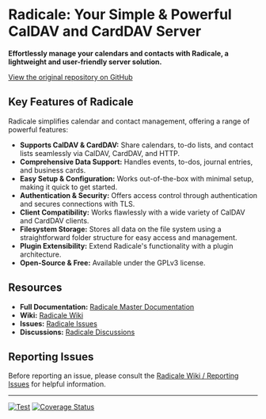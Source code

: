 # Radicale: Your Simple & Powerful CalDAV and CardDAV Server

**Effortlessly manage your calendars and contacts with Radicale, a lightweight and user-friendly server solution.**

[View the original repository on GitHub](https://github.com/Kozea/Radicale)

## Key Features of Radicale

Radicale simplifies calendar and contact management, offering a range of powerful features:

*   **Supports CalDAV & CardDAV:** Share calendars, to-do lists, and contact lists seamlessly via CalDAV, CardDAV, and HTTP.
*   **Comprehensive Data Support:** Handles events, to-dos, journal entries, and business cards.
*   **Easy Setup & Configuration:**  Works out-of-the-box with minimal setup, making it quick to get started.
*   **Authentication & Security:**  Offers access control through authentication and secures connections with TLS.
*   **Client Compatibility:** Works flawlessly with a wide variety of CalDAV and CardDAV clients.
*   **Filesystem Storage:** Stores all data on the file system using a straightforward folder structure for easy access and management.
*   **Plugin Extensibility:** Extend Radicale's functionality with a plugin architecture.
*   **Open-Source & Free:**  Available under the GPLv3 license.

## Resources

*   **Full Documentation:** [Radicale Master Documentation](https://radicale.org/master.html)
*   **Wiki:** [Radicale Wiki](https://github.com/Kozea/Radicale/wiki)
*   **Issues:** [Radicale Issues](https://github.com/Kozea/Radicale/issues)
*   **Discussions:** [Radicale Discussions](https://github.com/Kozea/Radicale/discussions)

## Reporting Issues

Before reporting an issue, please consult the [Radicale Wiki / Reporting Issues](https://github.com/Kozea/Radicale/wiki/01-‐-Reporting-Issues) for helpful information.

---

[![Test](https://github.com/Kozea/Radicale/actions/workflows/test.yml/badge.svg?branch=master)](https://github.com/Kozea/Radicale/actions/workflows/test.yml)
[![Coverage Status](https://coveralls.io/repos/github/Kozea/Radicale/badge.svg?branch=master)](https://coveralls.io/github/Kozea/Radicale?branch=master)